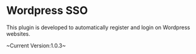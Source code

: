 # Wordpress SSO

This plugin is developed to automatically register and login on Wordpress websites. 

~Current Version:1.0.3~
